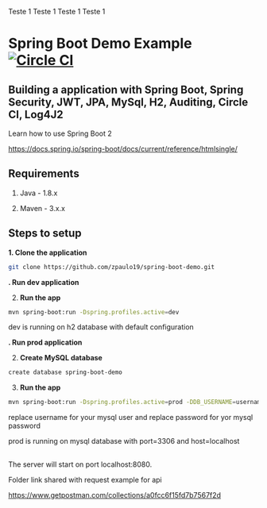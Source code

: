 Teste 1
Teste 1
Teste 1
Teste 1

# Spring Boot Demo Example [![Circle CI](https://circleci.com/gh/zpaulo19/spring-boot-demo/tree/master.svg?style=shield)](https://circleci.com/gh/zpaulo19/spring-boot-demo/tree/master)

## Building a application with Spring Boot, Spring Security, JWT, JPA, MySql, H2, Auditing, Circle CI, Log4J2

Learn how to use Spring Boot 2

https://docs.spring.io/spring-boot/docs/current/reference/htmlsingle/

## Requirements

1. Java - 1.8.x

2. Maven - 3.x.x

## Steps to setup

**1. Clone the application**

```bash
git clone https://github.com/zpaulo19/spring-boot-demo.git
```
**. Run dev application**

2. **Run the app**

```bash
mvn spring-boot:run -Dspring.profiles.active=dev
```

dev is running on h2 database with default configuration

**. Run prod application**

2. **Create MySQL database**

```bash
create database spring-boot-demo
```
3. **Run the app**

```bash
mvn spring-boot:run -Dspring.profiles.active=prod -DDB_USERNAME=username -DDB_PASSWORD=password
```
replace username for your mysql user and replace password for yor mysql password

prod is running on mysql database with port=3306 and host=localhost

## 

The server will start on port localhost:8080.

Folder link shared with request example for api 

https://www.getpostman.com/collections/a0fcc6f15fd7b7567f2d
